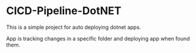 # CICD-Pipeline-DotNET

This is a simple project for auto deploying dotnet apps.

App is tracking changes in a specific folder and deploying app when found them.
